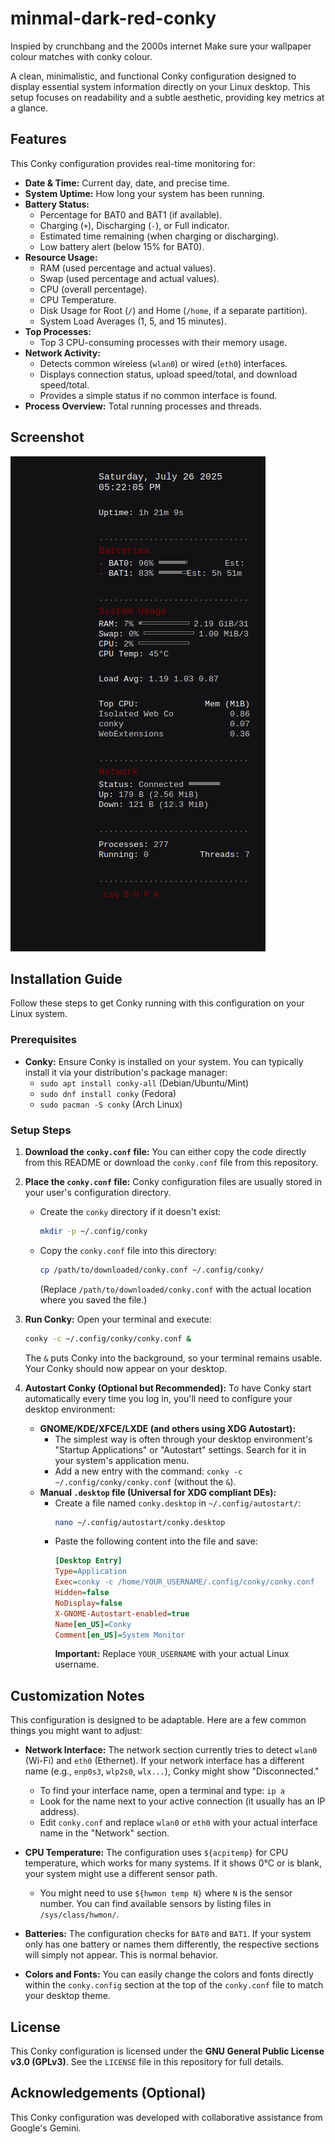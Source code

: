 # minmal-dark-red-conky

Inspied by crunchbang and the 2000s internet 
Make sure your wallpaper colour matches with conky colour.

A clean, minimalistic, and functional Conky configuration designed to display essential system information directly on your Linux desktop. This setup focuses on readability and a subtle aesthetic, providing key metrics at a glance.

## Features

This Conky configuration provides real-time monitoring for:

* **Date & Time:** Current day, date, and precise time.
* **System Uptime:** How long your system has been running.
* **Battery Status:**
    * Percentage for BAT0 and BAT1 (if available).
    * Charging (`+`), Discharging (`-`), or Full indicator.
    * Estimated time remaining (when charging or discharging).
    * Low battery alert (below 15% for BAT0).
* **Resource Usage:**
    * RAM (used percentage and actual values).
    * Swap (used percentage and actual values).
    * CPU (overall percentage).
    * CPU Temperature.
    * Disk Usage for Root (`/`) and Home (`/home`, if a separate partition).
    * System Load Averages (1, 5, and 15 minutes).
* **Top Processes:**
    * Top 3 CPU-consuming processes with their memory usage.
* **Network Activity:**
    * Detects common wireless (`wlan0`) or wired (`eth0`) interfaces.
    * Displays connection status, upload speed/total, and download speed/total.
    * Provides a simple status if no common interface is found.
* **Process Overview:** Total running processes and threads.

## Screenshot

![My Conky Corner](Screenshot_1.png)

## Installation Guide

Follow these steps to get Conky running with this configuration on your Linux system.

### Prerequisites

* **Conky:** Ensure Conky is installed on your system. You can typically install it via your distribution's package manager:
    * `sudo apt install conky-all` (Debian/Ubuntu/Mint)
    * `sudo dnf install conky` (Fedora)
    * `sudo pacman -S conky` (Arch Linux)

### Setup Steps

1.  **Download the `conky.conf` file:**
    You can either copy the code directly from this README or download the `conky.conf` file from this repository.

2.  **Place the `conky.conf` file:**
    Conky configuration files are usually stored in your user's configuration directory.
    * Create the `conky` directory if it doesn't exist:
        ```bash
        mkdir -p ~/.config/conky
        ```
    * Copy the `conky.conf` file into this directory:
        ```bash
        cp /path/to/downloaded/conky.conf ~/.config/conky/
        ```
        (Replace `/path/to/downloaded/conky.conf` with the actual location where you saved the file.)

3.  **Run Conky:**
    Open your terminal and execute:
    ```bash
    conky -c ~/.config/conky/conky.conf &
    ```
    The `&` puts Conky into the background, so your terminal remains usable. Your Conky should now appear on your desktop.

4.  **Autostart Conky (Optional but Recommended):**
    To have Conky start automatically every time you log in, you'll need to configure your desktop environment:
    * **GNOME/KDE/XFCE/LXDE (and others using XDG Autostart):**
        * The simplest way is often through your desktop environment's "Startup Applications" or "Autostart" settings. Search for it in your system's application menu.
        * Add a new entry with the command: `conky -c ~/.config/conky/conky.conf` (without the `&`).
    * **Manual `.desktop` file (Universal for XDG compliant DEs):**
        * Create a file named `conky.desktop` in `~/.config/autostart/`:
            ```bash
            nano ~/.config/autostart/conky.desktop
            ```
        * Paste the following content into the file and save:
            ```ini
            [Desktop Entry]
            Type=Application
            Exec=conky -c /home/YOUR_USERNAME/.config/conky/conky.conf
            Hidden=false
            NoDisplay=false
            X-GNOME-Autostart-enabled=true
            Name[en_US]=Conky
            Comment[en_US]=System Monitor
            ```
            **Important:** Replace `YOUR_USERNAME` with your actual Linux username.

## Customization Notes

This configuration is designed to be adaptable. Here are a few common things you might want to adjust:

* **Network Interface:**
    The network section currently tries to detect `wlan0` (Wi-Fi) and `eth0` (Ethernet). If your network interface has a different name (e.g., `enp0s3`, `wlp2s0`, `wlx...`), Conky might show "Disconnected."
    * To find your interface name, open a terminal and type: `ip a`
    * Look for the name next to your active connection (it usually has an IP address).
    * Edit `conky.conf` and replace `wlan0` or `eth0` with your actual interface name in the "Network" section.

* **CPU Temperature:**
    The configuration uses `${acpitemp}` for CPU temperature, which works for many systems. If it shows 0°C or is blank, your system might use a different sensor path.
    * You might need to use `${hwmon temp N}` where `N` is the sensor number. You can find available sensors by listing files in `/sys/class/hwmon/`.

* **Batteries:**
    The configuration checks for `BAT0` and `BAT1`. If your system only has one battery or names them differently, the respective sections will simply not appear. This is normal behavior.

* **Colors and Fonts:**
    You can easily change the colors and fonts directly within the `conky.config` section at the top of the `conky.conf` file to match your desktop theme.

## License

This Conky configuration is licensed under the **GNU General Public License v3.0 (GPLv3)**. See the `LICENSE` file in this repository for full details.

## Acknowledgements (Optional)

This Conky configuration was developed with collaborative assistance from Google's Gemini.
